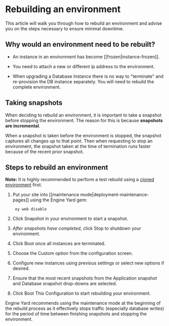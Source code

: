 # Rebuilding an environment

This article will walk you through how to rebuild an environment and advise you on the 
steps necessary to ensure minimal downtime.

## Why would an environment need to be rebuilt?

* An instance in an environment has become [[frozen|instance-frozen]].

* You need to attach a new or different ip address to the environment.

* When upgrading a Database Instance there is no way to "terminate" and re-provision 
  the DB instance separately.  You will need to rebuild the complete environment.



## Taking snapshots

When deciding to rebuild an environment, it is important to take a snapshot 
before stopping the environment. The reason for this is because **snapshots are
incremental**.

When a snapshot is taken before the environment is stopped, the snapshot captures
all changes up to that point.  Then when requesting to stop an environment, the snapshot
taken at the time of termination runs faster because of the recent prior snapshot.

## Steps to rebuild an environment

<p class="note">
  <strong>Note:</strong> It is highly recommended to perform a test rebuild using a 
  <a href="/environment-clone.html">cloned environment</a> first.
</p>


  1. Put your site into [[maintenance mode|deployment-maintenance-pages]] using the Engine Yard gem:
    
          ey web disable
    
  2. Click Snapshot in your environment to start a snapshot.
  3. *After snapshots have completed*, click Stop to shutdown your environment.
  4. Click Boot once all instances are terminated.
  5. Choose the Custom option from the configuration screen.
  6. Configure new instances using previous settings or select new options if desired.
  7. Ensure that the most recent snapshots from the Application snapshot and Database snapshot drop-downs are selected.
  8. Click Boot This Configuration to start rebuilding your environment.

Engine Yard recommends using the maintenance mode at 
the beginning of the rebuild process as it effectively stops traffic 
(especially database writes) for the period of time between finishing 
snapshots and stopping the environment.
